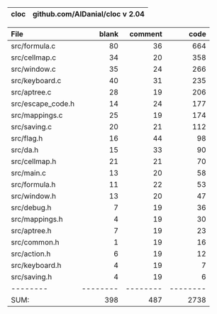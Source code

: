 cloc|github.com/AlDanial/cloc v 2.04
--- | ---

File|blank|comment|code
:-------|-------:|-------:|-------:
src/formula.c|80|36|664
src/cellmap.c|34|20|358
src/window.c|35|24|266
src/keyboard.c|40|31|235
src/aptree.c|28|19|206
src/escape_code.h|14|24|177
src/mappings.c|25|19|174
src/saving.c|20|21|112
src/flag.h|16|44|98
src/da.h|15|33|90
src/cellmap.h|21|21|70
src/main.c|13|20|58
src/formula.h|11|22|53
src/window.h|13|20|47
src/debug.h|7|19|36
src/mappings.h|4|19|30
src/aptree.h|7|19|23
src/common.h|1|19|16
src/action.h|6|19|12
src/keyboard.h|4|19|7
src/saving.h|4|19|6
--------|--------|--------|--------
SUM:|398|487|2738
